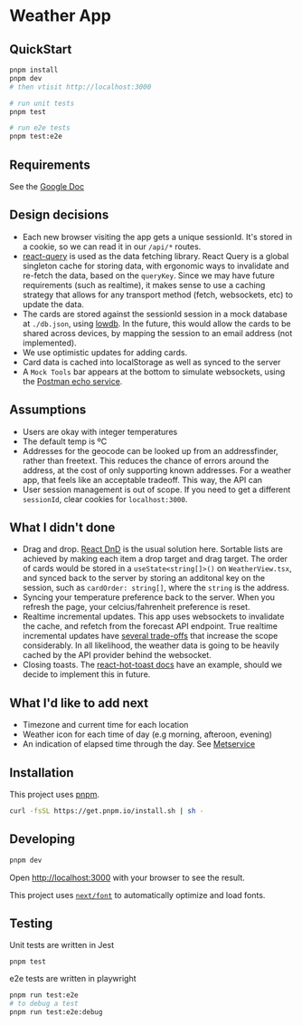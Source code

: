 # Weather App

## QuickStart

```sh
pnpm install
pnpm dev
# then vtisit http://localhost:3000

# run unit tests
pnpm test

# run e2e tests
pnpm test:e2e
```

## Requirements

See the [Google Doc](https://docs.google.com/document/d/1NyBBdb_F_6r6OHRkmBiPkt-zBX6wpK8X3IyT8-2mtG4/edit#heading=h.jkqbjl2tmg47)

## Design decisions

- Each new browser visiting the app gets a unique sessionId. It's stored in a cookie, so we can read it in our `/api/*` routes.
- [react-query](https://tanstack.com/query/latest/docs/react/overview) is used as the data fetching library. React Query is a global singleton cache for storing data, with ergonomic ways to invalidate and re-fetch the data, based on the `queryKey`. Since we may have future requirements (such as realtime), it makes sense to use a caching strategy that allows for any transport method (fetch, websockets, etc) to update the data.
- The cards are stored against the sessionId session in a mock database at `./db.json`, using [lowdb](https://github.com/typicode/lowdb). In the future, this would allow the cards to be shared across devices, by mapping the session to an email address (not implemented).
- We use optimistic updates for adding cards.
- Card data is cached into localStorage as well as synced to the server
- A `Mock Tools` bar appears at the bottom to simulate websockets, using the [Postman echo service](https://blog.postman.com/introducing-postman-websocket-echo-service/).

## Assumptions

- Users are okay with integer temperatures
- The default temp is ºC
- Addresses for the geocode can be looked up from an addressfinder, rather than freetext. This reduces the chance of errors around the address, at the cost of only supporting known addresses. For a weather app, that feels like an acceptable tradeoff. This way, the API can
- User session management is out of scope. If you need to get a different `sessionId`, clear cookies for `localhost:3000`.

## What I didn't done

- Drag and drop. [React DnD](https://react-dnd.github.io/react-dnd/examples/sortable/simple) is the usual solution here. Sortable lists are achieved by making each item a drop target and drag target. The order of cards would be stored in a `useState<string[]>()` on `WeatherView.tsx`, and synced back to the server by storing an additonal key on the session, such as `cardOrder: string[]`, where the `string` is the address.
- Syncing your temperature preference back to the server. When you refresh the page, your celcius/fahrenheit preference is reset.
- Realtime incremental updates. This app uses websockets to invalidate the cache, and refetch from the forecast API endpoint. True realtime incremental updates have [several trade-offs](https://tkdodo.eu/blog/using-web-sockets-with-react-query#partial-data-updates) that increase the scope considerably. In all likelihood, the weather data is going to be heavily cached by the API provider behind the websocket.
- Closing toasts. The [react-hot-toast docs](https://react-hot-toast.com/docs/toast-bar) have an example, should we decide to implement this in future.

## What I'd like to add next

- Timezone and current time for each location
- Weather icon for each time of day (e.g morning, afteroon, evening)
- An indication of elapsed time through the day. See [Metservice](https://www.metservice.com/towns-cities/locations/wellington)

## Installation

This project uses [pnpm](https://pnpm.io/installation).

```sh
curl -fsSL https://get.pnpm.io/install.sh | sh -
```

## Developing

```bash
pnpm dev
```

Open [http://localhost:3000](http://localhost:3000) with your browser to see the result.

This project uses [`next/font`](https://nextjs.org/docs/basic-features/font-optimization) to automatically optimize and load fonts.

## Testing

Unit tests are written in Jest

```
pnpm test
```

e2e tests are written in playwright

```sh
pnpm run test:e2e
# to debug a test
pnpm run test:e2e:debug
```
